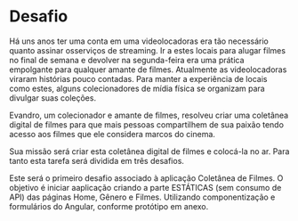 # Desafio

Há uns anos ter uma conta em uma videolocadoras era tão necessário quanto assinar osserviços de streaming. Ir a estes locais para alugar filmes no final de semana e devolver na segunda-feira era uma prática empolgante para qualquer amante de filmes. Atualmente as videolocadoras viraram histórias pouco contadas. Para manter a experiência de locais como estes, alguns colecionadores de mídia física se organizam para divulgar suas coleções.

Evandro, um colecionador e amante de filmes, resolveu criar uma coletânea digital de filmes para que mais pessoas compartilhem de sua paixão tendo acesso aos filmes que ele considera marcos do cinema. 

Sua missão será criar esta coletânea digital de filmes e colocá-la no ar. Para tanto esta tarefa será dividida em três desafios. 

Este será o primeiro desafio associado à aplicação Coletânea de Filmes. O objetivo é iniciar aaplicação criando a parte ESTÁTICAS (sem  consumo  de  API) das páginas  Home, Gênero e Filmes. Utilizando componentização e formulários do Angular, conforme protótipo em anexo.
